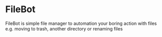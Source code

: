 # FileBot
FileBot is simple file manager to automation your boring action with files e.g. moving to trash, another directory or renaming files